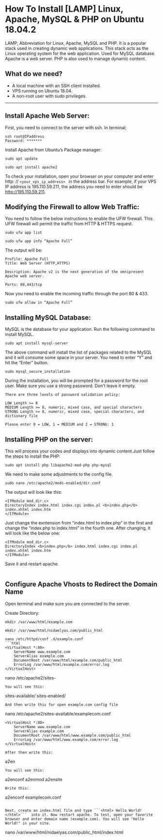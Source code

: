 # How To Install [LAMP] Linux, Apache, MySQL & PHP on Ubuntu 18.04.2

LAMP; Abbreviation for Linux, Apache, MySQL and PHP. It is a popular stack used in creating dynamic web applications. This stack acts as the Linux operating system for the web application. Used for MySQL database. Apache is a web server. PHP is also used to manage dynamic content.

## What do we need?

- A local machine with an SSH client installed.
- VPS running on Ubuntu 18.04.
- A non-root user with sudo privileges.

---

## Install Apache Web Server:

First, you need to connect to the server with ssh. In terminal;

```
ssh root@IPaddress
Password: *******
```

Install Apache from Ubuntu’s Package manager:

```
sudo apt update
```

```
sudo apt install apache2
```

To check your installation, open your browser on your computer and enter http: // ```<your_vps_ip_address> ``` in the address bar. For example, if your VPS IP address is 195.110.59.211, the address you need to enter should be http://195.110.59.211.

## Modifying the Firewall to allow Web Traffic:

You need to follow the below instructions to enable the UFW firewall. This UFW firewall will permit the traffic from HTTP & HTTPS request.

```
sudo ufw app list
```
```
sudo ufw app info “Apache Full”
```

The output will be:

```
Profile: Apache Full
Title: Web Server (HTTP,HTTPS)

Description: Apache v2 is the next generation of the omnipresent Apache web server.

Ports: 80,443/tcp
```

Now you need to enable the incoming traffic through the port 80 & 433.
```
sudo ufw allow in “Apache Full”
```

## Installing MySQL Database:

MySQL is the database for your application. Run the following command to install MySQL.

```
sudo apt install mysql-server
```

The above command will install the list of packages related to the MySQL and it will consume some space in your server. You need to enter “Y” and hit the “Enter” button.

```
sudo mysql_secure_installation
```

During the installation, you will be prompted for a password for the root user. Make sure you use a strong password. Don't leave it empty.

```
There are three levels of password validation policy:

LOW Length >= 8
MEDIUM Length >= 8, numeric, mixed case, and special characters
STRONG Length >= 8, numeric, mixed case, special characters, and dictionary file

Please enter 0 = LOW, 1 = MEDIUM and 2 = STRONG: 1
```

## Installing PHP on the server:

This will process your codes and displays into dynamic content.Just follow the steps to install the PHP:

```
sudo apt install php libapache2-mod-php php-mysql
```

We need to make some adjustments to the config file.

```
sudo nano /etc/apache2/mods-enabled/dir.conf
```

The output will look like this:
```
<IfModule mod_dir.c>
DirectoryIndex index.html index.cgi index.pl <b>index.php</b> index.xhtml index.htm
</IfModule>
```

Just change the exntension from “index.html to index.php” in the first and change the “index.php to index.html” in the fourth one. After changing, it will look like the below one:

```
<IfModule mod_dir.c>
DirectoryIndex <b>index.php</b> index.html index.cgi index.pl index.xhtml index.htm
</IfModule>
```

Save it and restart apache.
<br>
<br>
## Configure Apache Vhosts to Redirect the Domain Name

Open terminal and make sure you are connected to the server. 



Create Directory:

```
mkdir /var/www/html/example.com
```

```
mkdir /var/www/html/nidaelyas.com/public_html
```
```
nano /etc/httpd/conf .d/example.conf
```html
<VirtualHost *:80>
    ServerName www.example.com
    ServerAlias example.com
    DocumentRoot /var/www/html/example.com/public_html
    ErrorLog /var/www/html/example.com/error.log
</VirtualHost>
```
nano /etc/apache2/sites-
```
You will see this:
```
sites-available/ sites-enabled/
```
And then write this for open example.com config file 
```
nano /etc/apache2/sites-available/examplecom.conf
```
<VirtualHost *:80>
    ServerName www.example.com
    ServerAlias example.com
    DocumentRoot /var/www/html/www.example.com/public_html
    ErrorLog /var/www/html/www.example.com/error.log
</VirtualHost>
```
```
After then write this:
```
a2en
```
You will see this:
```
a2enconf a2enmod a2ensite 
```
Write this:
```
a2enconf examplecom.conf 
```

Next, create an index.html file and type ```<html> Hello World! </html>```  into it. Now restart apache. To test, open your favorite browser and enter domain name (example.com). You will see "Hello World!" in your site.
```
nano /var/www/html/nidaelyas.com/public_html/index.html
```

